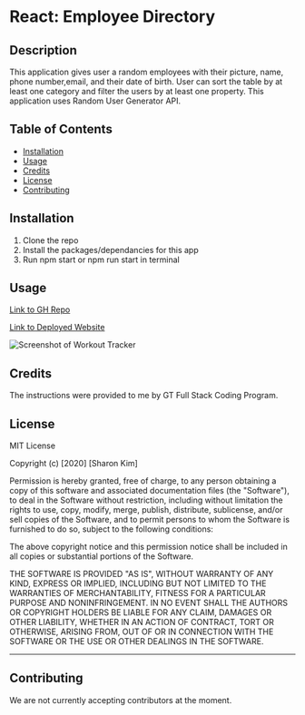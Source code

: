 # React: Employee Directory

## Description
This application gives user a random employees with their picture, name, phone number,email, and their date of birth. User can sort the table by at least one category and filter the users by at least one property. This application uses Random User Generator API.

## Table of Contents
* [Installation](#installation)
* [Usage](#usage)
* [Credits](#credits)
* [License](#license)
* [Contributing](#contributing)

## Installation
1. Clone the repo
2. Install the packages/dependancies for this app
3. Run npm start or npm run start in terminal 

## Usage
[Link to GH Repo](https://github.com/sharonkim09/react-employee-app)

[Link to Deployed Website](https://sharonkim09.github.io/react-employee-app/)

![Screenshot of Workout Tracker]()

## Credits
 The instructions were provided to me by GT Full Stack Coding Program.

## License
MIT License

Copyright (c) [2020] [Sharon Kim]

Permission is hereby granted, free of charge, to any person obtaining a copy
of this software and associated documentation files (the "Software"), to deal
in the Software without restriction, including without limitation the rights
to use, copy, modify, merge, publish, distribute, sublicense, and/or sell
copies of the Software, and to permit persons to whom the Software is
furnished to do so, subject to the following conditions:

The above copyright notice and this permission notice shall be included in all
copies or substantial portions of the Software.

THE SOFTWARE IS PROVIDED "AS IS", WITHOUT WARRANTY OF ANY KIND, EXPRESS OR
IMPLIED, INCLUDING BUT NOT LIMITED TO THE WARRANTIES OF MERCHANTABILITY,
FITNESS FOR A PARTICULAR PURPOSE AND NONINFRINGEMENT. IN NO EVENT SHALL THE
AUTHORS OR COPYRIGHT HOLDERS BE LIABLE FOR ANY CLAIM, DAMAGES OR OTHER
LIABILITY, WHETHER IN AN ACTION OF CONTRACT, TORT OR OTHERWISE, ARISING FROM,
OUT OF OR IN CONNECTION WITH THE SOFTWARE OR THE USE OR OTHER DEALINGS IN THE
SOFTWARE.

---

## Contributing

We are not currently accepting contributors at the moment.